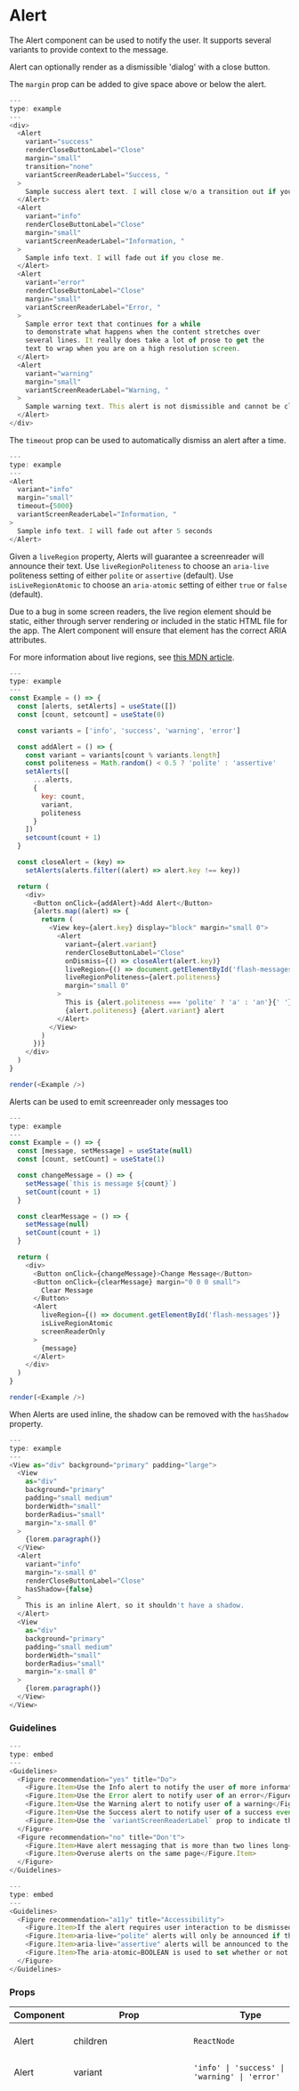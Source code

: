 # Alert


The Alert component can be used to notify the user. It supports several
variants to provide context to the message.

Alert can optionally render as a dismissible 'dialog' with a close button.

The `margin` prop can be added to give
space above or below the alert.

```js
---
type: example
---
<div>
  <Alert
    variant="success"
    renderCloseButtonLabel="Close"
    margin="small"
    transition="none"
    variantScreenReaderLabel="Success, "
  >
    Sample success alert text. I will close w/o a transition out if you close me
  </Alert>
  <Alert
    variant="info"
    renderCloseButtonLabel="Close"
    margin="small"
    variantScreenReaderLabel="Information, "
  >
    Sample info text. I will fade out if you close me.
  </Alert>
  <Alert
    variant="error"
    renderCloseButtonLabel="Close"
    margin="small"
    variantScreenReaderLabel="Error, "
  >
    Sample error text that continues for a while
    to demonstrate what happens when the content stretches over
    several lines. It really does take a lot of prose to get the
    text to wrap when you are on a high resolution screen.
  </Alert>
  <Alert
    variant="warning"
    margin="small"
    variantScreenReaderLabel="Warning, "
  >
    Sample warning text. This alert is not dismissible and cannot be closed.
  </Alert>
</div>
```

The `timeout` prop can be used to automatically dismiss an alert after a time.

```js
---
type: example
---
<Alert
  variant="info"
  margin="small"
  timeout={5000}
  variantScreenReaderLabel="Information, "
>
  Sample info text. I will fade out after 5 seconds
</Alert>
```

Given a `liveRegion` property, Alerts will guarantee a screenreader will announce their text.
Use `liveRegionPoliteness` to choose an `aria-live` politeness setting of either `polite`
or `assertive` (default). Use `isLiveRegionAtomic` to choose an `aria-atomic` setting
of either `true` or `false` (default).

Due to a bug in some screen readers, the live region element should be static, either through
server rendering or included in the static HTML file for the app. The Alert component will
ensure that element has the correct ARIA attributes.

For more information about live regions, see
[this MDN article](https://developer.mozilla.org/en-US/docs/Web/Accessibility/ARIA/ARIA_Live_Regions).

```js
---
type: example
---
const Example = () => {
  const [alerts, setAlerts] = useState([])
  const [count, setcount] = useState(0)

  const variants = ['info', 'success', 'warning', 'error']

  const addAlert = () => {
    const variant = variants[count % variants.length]
    const politeness = Math.random() < 0.5 ? 'polite' : 'assertive'
    setAlerts([
      ...alerts,
      {
        key: count,
        variant,
        politeness
      }
    ])
    setcount(count + 1)
  }

  const closeAlert = (key) =>
    setAlerts(alerts.filter((alert) => alert.key !== key))

  return (
    <div>
      <Button onClick={addAlert}>Add Alert</Button>
      {alerts.map((alert) => {
        return (
          <View key={alert.key} display="block" margin="small 0">
            <Alert
              variant={alert.variant}
              renderCloseButtonLabel="Close"
              onDismiss={() => closeAlert(alert.key)}
              liveRegion={() => document.getElementById('flash-messages')}
              liveRegionPoliteness={alert.politeness}
              margin="small 0"
            >
              This is {alert.politeness === 'polite' ? 'a' : 'an'}{' '}
              {alert.politeness} {alert.variant} alert
            </Alert>
          </View>
        )
      })}
    </div>
  )
}

render(<Example />)
```

Alerts can be used to emit screenreader only messages too

```js
---
type: example
---
const Example = () => {
  const [message, setMessage] = useState(null)
  const [count, setCount] = useState(1)

  const changeMessage = () => {
    setMessage(`this is message ${count}`)
    setCount(count + 1)
  }

  const clearMessage = () => {
    setMessage(null)
    setCount(count + 1)
  }

  return (
    <div>
      <Button onClick={changeMessage}>Change Message</Button>
      <Button onClick={clearMessage} margin="0 0 0 small">
        Clear Message
      </Button>
      <Alert
        liveRegion={() => document.getElementById('flash-messages')}
        isLiveRegionAtomic
        screenReaderOnly
      >
        {message}
      </Alert>
    </div>
  )
}

render(<Example />)
```

When Alerts are used inline, the shadow can be removed with the `hasShadow` property.

```js
---
type: example
---
<View as="div" background="primary" padding="large">
  <View
    as="div"
    background="primary"
    padding="small medium"
    borderWidth="small"
    borderRadius="small"
    margin="x-small 0"
  >
    {lorem.paragraph()}
  </View>
  <Alert
    variant="info"
    margin="x-small 0"
    renderCloseButtonLabel="Close"
    hasShadow={false}
  >
    This is an inline Alert, so it shouldn't have a shadow.
  </Alert>
  <View
    as="div"
    background="primary"
    padding="small medium"
    borderWidth="small"
    borderRadius="small"
    margin="x-small 0"
  >
    {lorem.paragraph()}
  </View>
</View>
```

### Guidelines

```js
---
type: embed
---
<Guidelines>
  <Figure recommendation="yes" title="Do">
    <Figure.Item>Use the Info alert to notify the user of more information</Figure.Item>
    <Figure.Item>Use the Error alert to notify user of an error</Figure.Item>
    <Figure.Item>Use the Warning alert to notify user of a warning</Figure.Item>
    <Figure.Item>Use the Success alert to notify user of a success event or action</Figure.Item>
    <Figure.Item>Use the `variantScreenReaderLabel` prop to indicate the alert variant to screen reader users</Figure.Item>
  </Figure>
  <Figure recommendation="no" title="Don't">
    <Figure.Item>Have alert messaging that is more than two lines long</Figure.Item>
    <Figure.Item>Overuse alerts on the same page</Figure.Item>
  </Figure>
</Guidelines>
```

```js
---
type: embed
---
<Guidelines>
  <Figure recommendation="a11y" title="Accessibility">
    <Figure.Item>If the alert requires user interaction to be dismissed, the alert should behave as a modal dialog. Focus should be set to the alert when it appears, remain in the alert until it is dismissed, and return to a logical place on the page when the alert is dismissed</Figure.Item>
    <Figure.Item>aria-live="polite" alerts will only be announced if the user is not currently doing anything. Polite should be used in most situations involving live regions that present new info to users</Figure.Item>
    <Figure.Item>aria-live="assertive" alerts will be announced to the user as soon as possible, but not necessarily immediately. Assertive should be used if there is information that a user must know about right away, for example, a warning message in a form that does validation on the fly</Figure.Item>
    <Figure.Item>The aria-atomic=BOOLEAN is used to set whether or not the screen reader should always present the live region as a whole, even if only part of the region changes. The possible settings are: false or true. The default setting is false.</Figure.Item>
  </Figure>
</Guidelines>
```


### Props

| Component | Prop | Type | Required | Default | Description |
|-----------|------|------|----------|---------|-------------|
| Alert | children | `ReactNode` | No | `null` | content to be rendered within Alert |
| Alert | variant | `'info' \| 'success' \| 'warning' \| 'error'` | No | `'info'` | Determines color and icon |
| Alert | variantScreenReaderLabel | `string` | No | - | How the screen reader should announce the alert variant. While the `variant` prop sets the color and icon for the alert component, this label should be a textual representation of that information. So e.g. if the variant is `info`, this label could be "Information," or "Information alert,". Note the `,` at the end of the label which helps the screenreader to be more natural sounding. |
| Alert | liveRegion | `Element \| null \| (() => Element \| null \| undefined)` | No | - | A DOM element or function that returns an element where screenreader alerts will be placed. |
| Alert | liveRegionPoliteness | `'polite' \| 'assertive'` | No | `'assertive'` | Choose the politeness level of screenreader alerts, sets the value of `aria-live`. When regions are specified as `polite`, assistive technologies will notify users of updates but generally do not interrupt the current task, and updates take low priority. When regions are specified as `assertive`, assistive technologies will immediately notify the user, and could potentially clear the speech queue of previous updates. |
| Alert | isLiveRegionAtomic | `boolean` | No | `false` | Value for the `aria-atomic` attribute. `aria-atomic` controls how much is read when a change happens. Should only the specific thing that changed be read or should the entire element be read. |
| Alert | screenReaderOnly | `boolean` | No | `false` | If the alert should only be visible to screen readers |
| Alert | timeout | `number` | No | `0` | Milliseconds until the Alert is dismissed automatically |
| Alert | margin | `Spacing` | No | `'x-small 0'` | Valid values are `0`, `none`, `auto`, `xxx-small`, `xx-small`, `x-small`, `small`, `medium`, `large`, `x-large`, `xx-large`. Apply these values via familiar CSS-like shorthand. For example: `margin="small auto large"`. |
| Alert | renderCloseButtonLabel | `\| ClassType<P, ClassicComponent<P, ComponentState>, ClassicComponentClass<P>> \| ComponentClass \| ReactNode \| ((data: P) => ReactNode \| Element) \| (() => ReactNode \| Element) \| Element` | No | - | Close button label. Can be a React component |
| Alert | onDismiss | `() => void` | No | - | Callback after the alert is closed |
| Alert | transition | `'none' \| 'fade'` | No | `'fade'` | Transition used to make the alert appear and disappear |
| Alert | open | `boolean` | No | `true` | if open transitions from truthy to falsey, it's a signal to close and unmount the alert. This is necessary to close the alert from the outside and still run the transition. |
| Alert | hasShadow | `boolean` | No | `true` | If the alert should have a shadow. |
| Alert | renderCustomIcon | `\| ClassType<P, ClassicComponent<P, ComponentState>, ClassicComponentClass<P>> \| ComponentClass \| ReactNode \| ((data: P) => ReactNode \| Element) \| (() => ReactNode \| Element) \| Element` | No | - | An icon, or function that returns an icon. Setting it will override the variant's icon. |

### Usage

Install the package:

```shell
npm install @instructure/ui-alerts
```

Import the component:

```javascript
/*** ES Modules (with tree shaking) ***/
import { Alert } from '@instructure/ui-alerts'
```

